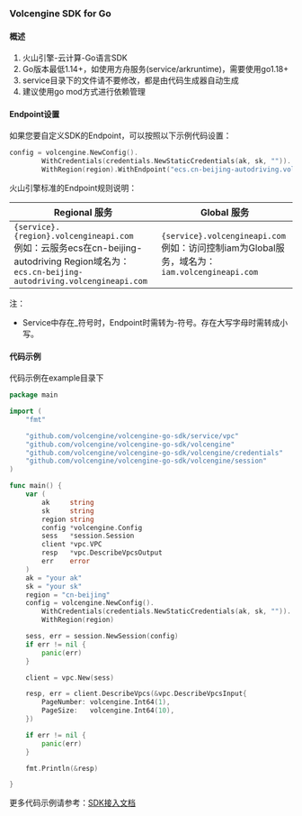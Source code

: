 ### Volcengine SDK for Go
####  概述
1. 火山引擎-云计算-Go语言SDK
2. Go版本最低1.14+，如使用方舟服务(service/arkruntime)，需要使用go1.18+
3. service目录下的文件请不要修改，都是由代码生成器自动生成
4. 建议使用go mod方式进行依赖管理

#### Endpoint设置

如果您要自定义SDK的Endpoint，可以按照以下示例代码设置：
```go
config = volcengine.NewConfig().
		WithCredentials(credentials.NewStaticCredentials(ak, sk, "")).
		WithRegion(region).WithEndpoint("ecs.cn-beijing-autodriving.volcengineapi.com")
```

火山引擎标准的Endpoint规则说明：

| Regional 服务                                                                                                                          | Global 服务                                                                        |
|--------------------------------------------------------------------------------------------------------------------------------------|----------------------------------------------------------------------------------|
| `{service}.{region}.volcengineapi.com` <br> 例如：云服务ecs在cn-beijing-autodriving Region域名为： `ecs.cn-beijing-autodriving.volcengineapi.com` | `{service}.volcengineapi.com` <br> 例如：访问控制iam为Global服务，域名为：`iam.volcengineapi.com` |

注：

- Service中存在_符号时，Endpoint时需转为-符号。存在大写字母时需转成小写。


#### 代码示例
代码示例在example目录下

```go
package main

import (
	"fmt"

	"github.com/volcengine/volcengine-go-sdk/service/vpc"
	"github.com/volcengine/volcengine-go-sdk/volcengine"
	"github.com/volcengine/volcengine-go-sdk/volcengine/credentials"
	"github.com/volcengine/volcengine-go-sdk/volcengine/session"
)

func main() {
	var (
		ak     string
		sk     string
		region string
		config *volcengine.Config
		sess   *session.Session
		client *vpc.VPC
		resp   *vpc.DescribeVpcsOutput
		err    error
	)
	ak = "your ak"
	sk = "your sk"
	region = "cn-beijing"
	config = volcengine.NewConfig().
		WithCredentials(credentials.NewStaticCredentials(ak, sk, "")).
		WithRegion(region)

	sess, err = session.NewSession(config)
	if err != nil {
		panic(err)
	}

	client = vpc.New(sess)

	resp, err = client.DescribeVpcs(&vpc.DescribeVpcsInput{
		PageNumber: volcengine.Int64(1),
		PageSize:   volcengine.Int64(10),
	})

	if err != nil {
		panic(err)
	}

	fmt.Println(&resp)

}
```

更多代码示例请参考：[SDK接入文档](./SDK_Integration_zh.md)
